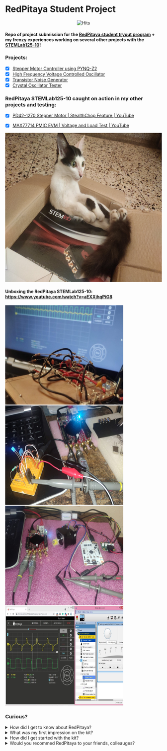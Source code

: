 # RedPitaya Student Project
<div style="text-align: center">
    <img src="https://hitcounter.pythonanywhere.com/count/tag.svg?url=https://github.com/NavadeepGaneshU/redpitaya_student_tryout" alt="Hits">
</div>

#### Repo of project submission for the [RedPitaya student tryout program](https://go.redpitaya.com/get-a-free-red-pitaya-for-a-student-project?utm_content=169098616&utm_medium=social&utm_source=linkedin&hss_channel=lcp-3236576) + my frenzy experiences working on several other projects with the [STEMLab125-10](https://redpitaya.com/stemlab-125-10/)!
 
### Projects:  
- [x] [Stepper Motor Controller using PYNQ-Z2](https://github.com/NavadeepGaneshU/redpitaya_student_tryout/tree/main/pynq_stepper_ctrl)
- [x] [High Frequency Voltage Controlled Oscillator](https://github.com/NavadeepGaneshU/redpitaya_student_tryout/tree/main/highfreq_vco)  
- [x] [Transistor Noise Generator](https://github.com/NavadeepGaneshU/redpitaya_student_tryout/tree/main/noise_gen)  
- [x] [Crystal Oscillator Tester](https://github.com/NavadeepGaneshU/redpitaya_student_tryout/tree/main/xtal_tester)  
 
### RedPitaya STEMLab125-10 caught on action in my other projects and testing:  

- [x] [PD42-1270 Stepper Motor | StealthChop Feature | YouTube](https://youtu.be/qxGunMZJBtk?t=96)  
- [x] [MAX77714 PMIC EVM | Voltage and Load Test | YouTube](https://youtu.be/JADv-FF_pBQ?t=208)  


<img src="img/rp_kitty.jpg" width="640" height="480">  
 
 
#### Unboxing the RedPitaya STEMLab125-10: https://www.youtube.com/watch?v=aEXXjhqPiG8  
 
<img src="img/cover_vco.jpg" width="380" height="320"> <img src="img/xtal_testing_rp.jpeg" width="380" height="320">
<img src="img/stepper_test1.jpeg" width="380" height="320"> <img src="img/stepper_test2.jpg" width="380" height="320">

### Curious?

<details>
	<summary>How did I get to know about RedPitaya?</summary>
    <p>From RedPitaya LinkedIn page. The STEMLab kit looked intersting and upon browsing videos, blogs were all over in Element14 Community, Hackster, EEVblog, University Websites etc.</p>
</details>  

<details>
	<summary>What was my first impression on the kit?</summary>
    <p>All-rounder, cute, small, powerful, affordable, full stack-device for doing anything and everything with electronics.</p>
</details>  

<details>
	<summary>How did I get started with the kit?</summary>
    <p>The kit is so well designed that its almost a plug-and-play! RedPitaya documentation helps keep baby steps and with a how-to guide for all the features in the kit. I also found RedPitaya forum to be super useful.</p>
</details>  

<details>
	<summary>Would you recommed RedPitaya to your friends, colleauges?</summary>
    <p>Absolutely, yes. Some of my friends are already taking advantage of the power of STEMLab kit!</p>
</details>  

